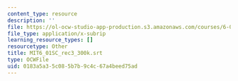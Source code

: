```yaml
---
content_type: resource
description: ''
file: https://ol-ocw-studio-app-production.s3.amazonaws.com/courses/6-01sc-introduction-to-electrical-engineering-and-computer-science-i-spring-2011/0183a5a35c085b7b9c4c67a4beed75ad_MIT6_01SC_rec3_300k.vtt
file_type: application/x-subrip
learning_resource_types: []
resourcetype: Other
title: MIT6_01SC_rec3_300k.srt
type: OCWFile
uid: 0183a5a3-5c08-5b7b-9c4c-67a4beed75ad
---
```

